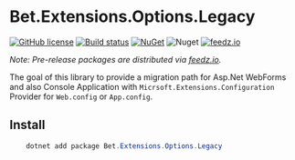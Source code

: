 ﻿# Bet.Extensions.Options.Legacy

[![GitHub license](https://img.shields.io/badge/license-MIT-blue.svg?style=flat-square)](https://raw.githubusercontent.com/kdcllc/Bet.Extensions.Legacy/master/LICENSE)
[![Build status](https://ci.appveyor.com/api/projects/status/fib71kajo91ygfrp?svg=true)](https://ci.appveyor.com/project/kdcllc/bet-extensions-legacy)
[![NuGet](https://img.shields.io/nuget/v/Bet.Extensions.Options.Legacy.svg)](https://www.nuget.org/packages?q=Bet.Extensions.Options.Legacy)
![Nuget](https://img.shields.io/nuget/dt/Bet.Extensions.Options.Legacy)
[![feedz.io](https://img.shields.io/badge/endpoint.svg?url=https://f.feedz.io/kdcllc/kdcllc/shield/Bet.Extensions.Options.Legacy/latest)](https://f.feedz.io/kdcllc/kdcllc/packages/Bet.Extensions.Options.Legacy/latest/download)

*Note: Pre-release packages are distributed via [feedz.io](https://f.feedz.io/kdcllc/kdcllc/nuget/index.json).*

The goal of this library to provide a migration path for Asp.Net WebForms and also Console Application with `Micrsoft.Extensions.Configuration` Provider for `Web.config` or `App.config`.

## Install

```csharp
    dotnet add package Bet.Extensions.Options.Legacy
```